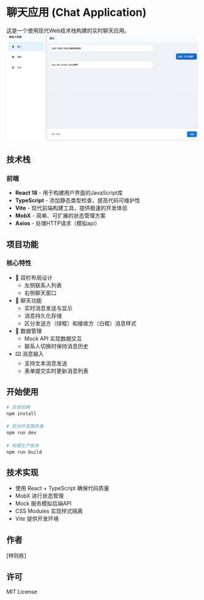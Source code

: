 # 聊天应用 (Chat Application)

这是一个使用现代Web技术栈构建的实时聊天应用。
![alt text](image.png)

## 技术栈

### 前端
- **React 18** - 用于构建用户界面的JavaScript库
- **TypeScript** - 添加静态类型检查，提高代码可维护性
- **Vite** - 现代前端构建工具，提供极速的开发体验
- **MobX** - 简单、可扩展的状态管理方案
- **Axios** - 处理HTTP请求（模拟api）

## 项目功能

### 核心特性
- 📱 双栏布局设计
  - 左侧联系人列表
  - 右侧聊天窗口
- 💬 聊天功能
  - 实时消息发送与显示
  - 消息持久化存储
  - 区分发送方（绿框）和接收方（白框）消息样式
- 🔄 数据管理
  - Mock API 实现数据交互
  - 联系人切换时保持消息历史
- ⌨️ 消息输入
  - 支持文本消息发送
  - 表单提交实时更新消息列表

## 开始使用

```bash
# 安装依赖
npm install

# 启动开发服务器
npm run dev

# 构建生产版本
npm run build
```

## 技术实现
- 使用 React + TypeScript 确保代码质量
- MobX 进行状态管理
- Mock 服务模拟后端API
- CSS Modules 实现样式隔离
- Vite 提供开发环境

## 作者
[林则栋]

## 许可
MIT License
